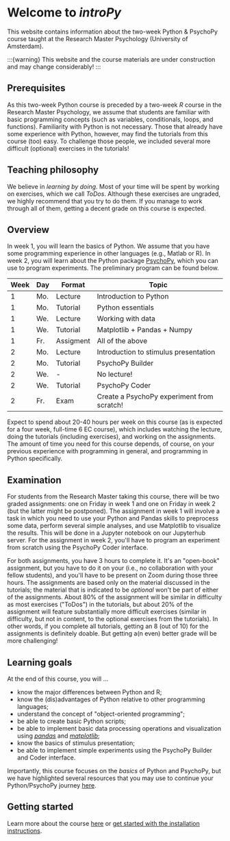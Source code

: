 Welcome to *introPy*
====================

This website contains information about the two-week Python & PsychoPy course taught at the Research Master Psychology (University of Amsterdam). 

:::{warning}
This website and the course materials are under construction and may change considerably!
:::

## Prerequisites
As this two-week Python course is preceded by a two-week *R* course in the Research Master Psychology, we assume that students are familiar with basic programming concepts (such as variables, conditionals, loops, and functions). Familiarity with Python is not necessary. Those that already have some experience with Python, however, may find the tutorials from this course (too) easy. To challenge those people, we included several more difficult (optional) exercises in the tutorials!

## Teaching philosophy
We believe in *learning by doing*. Most of your time will be spent by working on exercises, which we call *ToDos*. Although these exercises are ungraded, we highly recommend that you try to do them. If you manage to work through all of them, getting a decent grade on this course is expected.

## Overview
In week 1, you will learn the basics of Python. We assume that you have some programming experience in other languages (e.g., Matlab or R). In week 2, you will learn about the Python package [PsychoPy](https://www.psychopy.org/), which you can use to program experiments. The preliminary program can be found below.

| Week | Day | Format           | Topic                                      |
|------|-----|------------------|--------------------------------------------|
| 1    | Mo. | Lecture          | Introduction to Python                     |
| 1    | Mo. | Tutorial         | Python essentials                          |
| 1    | We. | Lecture          | Working with data                          |
| 1    | We. | Tutorial         | Matplotlib + Pandas + Numpy                |
| 1    | Fr. | Assigment        | All of the above                           |
| 2    | Mo. | Lecture          | Introduction to stimulus presentation      |
| 2    | Mo. | Tutorial         | PsychoPy Builder                           |
| 2    | We. | -                | No lecture!                                |
| 2    | We. | Tutorial         | PsychoPy Coder                             |
| 2    | Fr. | Exam             | Create a PsychoPy experiment from scratch! |

Expect to spend about 20-40 hours per week on this course (as is expected for a four week, full-time 6 EC course), which includes watching the lecture, doing the tutorials (including exercises), and working on the assignments. The amount of time you need for this course depends, of course, on your previous experience with programming in general, and programming in Python specifically.

## Examination
For students from the Research Master taking this course, there will be two graded assignments: one on Friday in week 1 and one on Friday in week 2 (but the latter might be postponed). The assignment in week 1 will involve a task in which you need to use your Python and Pandas skills to preprocess some data, perform several simple analyses, and use Matplotlib to visualize the results. This will be done in a Jupyter notebook on our Jupyterhub server. For the assignment in week 2, you'll have to program an experiment from scratch using the PsychoPy Coder interface.   

For both assignments, you have 3 hours to complete it. It's an "open-book" assignment, but you have to do it on your (i.e., no collaboration with your fellow students), and you'll have to be present on Zoom during those three hours. The assignments are based only on the material discussed in the tutorials; the material that is indicated to be *optional* won't be part of either of the assignments. About 80% of the assignment will be similar in difficulty as most exercises ("ToDos") in the tutorials, but about 20% of the assignment will feature substantially more difficult exercises (similar in difficulty, but not in content, to the optional exercises from the tutorials). In other words, if you complete all tutorials, getting an 8 (out of 10) for the assignments is definitely doable. But getting a(n even) better grade will be more challenging!

## Learning goals
At the end of this course, you will ...

* know the major differences between Python and R;
* know the (dis)advantages of Python relative to other programming languages;
* understand the concept of "object-oriented programming";
* be able to create basic Python scripts;
* be able to implement basic data processing operations and visualization using [*pandas*](https://pandas.pydata.org/) and [*matplotlib*](https://matplotlib.org/);
* know the basics of stimulus presentation;
* be able to implement simple experiments using the PsychoPy Builder and Coder interface.

Importantly, this course focuses on the *basics* of Python and PsychoPy, but we have highlighted several resources that you may use to continue your Python/PsychoPy journey [here](week_2/psychopy_how_to_continue.md).

## Getting started
Learn more about the course [here](getting_started/about.md) or [get started with the installation instructions](getting_started/installation.md).